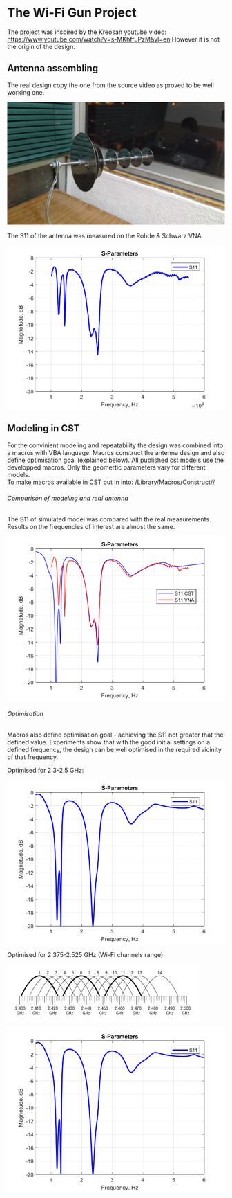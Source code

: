 # The Wi-Fi Gun Project

The project was inspired by the Kreosan youtube video:
https://www.youtube.com/watch?v=s-MKhffuPzM&vl=en
However it is not the origin of the design.

## Antenna assembling
The real design copy the one from the source video as proved to be well working one.

![Antenna_photo](/data/photo/ph1.jpg)

The S11 of the antenna was measured on the Rohde & Schwarz VNA.

![S11_real_antenna](/data/images/WIFI_Gun_default__parameters_V2.png)

## Modeling in CST

For the convinient modeling and repeatability the design was combined into a macros with VBA language.
Macros construct the antenna design and also define optimisation goal (explained below).
All published cst models use the developped macros. Only the geomertic parameters vary for different models.  
To make macros available in CST put in into:
<CST folder>/Library/Macros/Construct/<create some folder>/

###### Comparison of modeling and real antenna
The S11 of simulated model was compared with the real measurements. Results on the frequencies of interest are almost the same. 

![S11_Comparison](/data/images/Compare_CST_VNA.png)

###### Optimisation
Macros also define optimisation goal - achieving the S11 not greater that the defined value.
Experiments show that with the good initial settings on a defined frequency, the design can be well optimised in the required vicinity of that frequency.

Optimised for 2.3-2.5 GHz:

![S11_Comparison](/data/images/S11_CST_Re_Im_2.3-2.5_optimisation.png)

Optimised for 2.375-2.525 GHz (Wi-Fi channels range):

![S11_Comparison](/data/images/wi-fi_2.4GHz_channel_overlay.jpg)

![S11_Comparison](/data/images/S11_CST_Re_Im_2.3-2.5_optimisation.png)